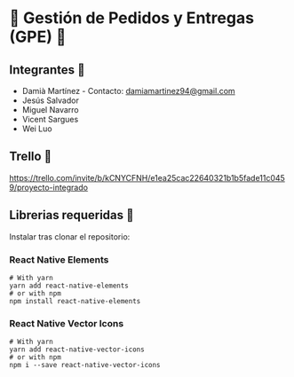 # 🚚 Gestión de Pedidos y Entregas (GPE) 🚚
## Integrantes 👥

* Damià Martínez - Contacto: damiamartinez94@gmail.com
* Jesús Salvador
* Miguel Navarro
* Vicent Sargues
* Wei Luo

## Trello  📝

https://trello.com/invite/b/kCNYCFNH/e1ea25cac22640321b1b5fade11c0459/proyecto-integrado

## Librerias requeridas 🔑

Instalar tras clonar el repositorio:  

### React Native Elements

```
# With yarn
yarn add react-native-elements  
# or with npm  
npm install react-native-elements  
```

### React Native Vector Icons

```
# With yarn
yarn add react-native-vector-icons
# or with npm
npm i --save react-native-vector-icons
```
